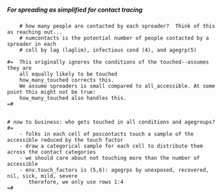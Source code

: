 ##### For spreading as simplified for contact tracing



        # how many people are contacted by each spreader?  Think of this as reaching out...
        # numcontacts is the potential number of people contacted by a spreader in each
        # cell by lag (laglim), infectious cond (4), and agegrp(5)

    #=  This originally ignores the conditions of the touched--assumes they are 
        all equally likely to be touched
        how_many_touched corrects this.
        We assume spreaders is small compared to all_accessible. At some point this might not be true:
        how_many_touched also handles this.
    =#


    # now to business: who gets touched in all conditions and agegroups?
    #=
        - folks in each cell of poscontacts touch a sample of the accessible reduced by the touch factor
        - draw a categorical sample for each cell to distribute them across the contact categories
        - we should care about not touching more than the number of accessible
        - env.touch_factors is (5,6): agegrps by unexposed, recovered, nil, sick, mild, severe
           therefore, we only use rows 1:4
    =#

